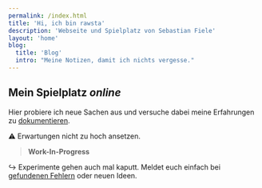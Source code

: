 ```yaml
---
permalink: /index.html
title: 'Hi, ich bin rawsta'
description: 'Webseite und Spielplatz von Sebastian Fiele'
layout: 'home'
blog:
  title: 'Blog'
  intro: "Meine Notizen, damit ich nichts vergesse."
---
```


## Mein Spielplatz _online_

Hier probiere ich neue Sachen aus und versuche dabei meine Erfahrungen zu [dokumentieren](/blog/).

:warning: Erwartungen nicht zu hoch ansetzen.
> **Work-In-Progress**


 :arrow_right_hook: Experimente gehen auch mal kaputt.
 Meldet euch einfach bei [gefundenen Fehlern](https://github.com/rawsta/rawdev/issues) oder neuen Ideen.
